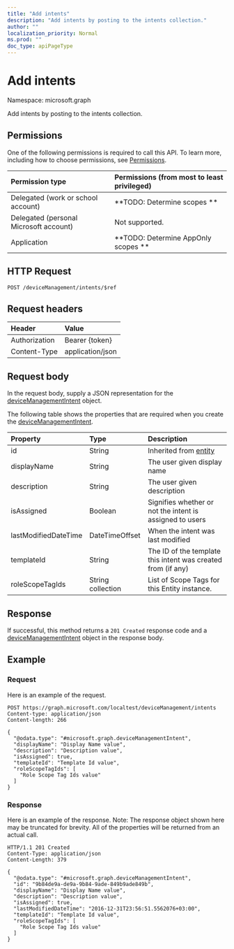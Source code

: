 ```yaml
---
title: "Add intents"
description: "Add intents by posting to the intents collection."
author: ""
localization_priority: Normal
ms.prod: ""
doc_type: apiPageType
---
```


# Add intents

Namespace: microsoft.graph

Add intents by posting to the intents collection.

## Permissions
One of the following permissions is required to call this API. To learn more, including how to choose permissions, see [Permissions](/concepts/permissions-reference.md).

|Permission type|Permissions (from most to least privileged)|
|:---|:---|
|Delegated (work or school account)|**TODO: Determine scopes **|
|Delegated (personal Microsoft account)|Not supported.|
|Application|**TODO: Determine AppOnly scopes **|

## HTTP Request
<!-- {
  "blockType": "ignored"
}
-->
``` http
POST /deviceManagement/intents/$ref
```

## Request headers
|Header|Value|
|:---|:---|
|Authorization|Bearer {token}|
|Content-Type|application/json|

## Request body
In the request body, supply a JSON representation for the [deviceManagementIntent](../resources/devicemanagementintent.md) object.

The following table shows the properties that are required when you create the [deviceManagementIntent](../resources/devicemanagementintent.md).

|Property|Type|Description|
|:---|:---|:---|
|id|String| Inherited from [entity](../resources/entity.md)|
|displayName|String|The user given display name|
|description|String|The user given description|
|isAssigned|Boolean|Signifies whether or not the intent is assigned to users|
|lastModifiedDateTime|DateTimeOffset|When the intent was last modified|
|templateId|String|The ID of the template this intent was created from (if any)|
|roleScopeTagIds|String collection|List of Scope Tags for this Entity instance.|



## Response
If successful, this method returns a `201 Created` response code and a [deviceManagementIntent](../resources/devicemanagementintent.md) object in the response body.

## Example

### Request
Here is an example of the request.
<!-- {
  "blockType": "request",
  "name": "create_devicemanagementintent_from_"
}
-->
``` http
POST https://graph.microsoft.com/localtest/deviceManagement/intents
Content-type: application/json
Content-length: 266

{
  "@odata.type": "#microsoft.graph.deviceManagementIntent",
  "displayName": "Display Name value",
  "description": "Description value",
  "isAssigned": true,
  "templateId": "Template Id value",
  "roleScopeTagIds": [
    "Role Scope Tag Ids value"
  ]
}
```

### Response
Here is an example of the response. Note: The response object shown here may be truncated for brevity. All of the properties will be returned from an actual call.
<!-- {
  "blockType": "response",
  "truncated": true,
  "@odata.type": "microsoft.graph.devicemanagementintent"
}
-->
``` http
HTTP/1.1 201 Created
Content-Type: application/json
Content-Length: 379

{
  "@odata.type": "#microsoft.graph.deviceManagementIntent",
  "id": "9b84de9a-de9a-9b84-9ade-849b9ade849b",
  "displayName": "Display Name value",
  "description": "Description value",
  "isAssigned": true,
  "lastModifiedDateTime": "2016-12-31T23:56:51.5562076+03:00",
  "templateId": "Template Id value",
  "roleScopeTagIds": [
    "Role Scope Tag Ids value"
  ]
}
```


